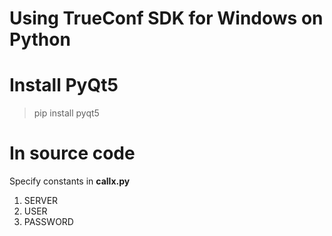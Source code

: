 # Using TrueConf SDK for Windows on Python

# Install PyQt5
> pip install pyqt5

# In source code

Specify constants in **callx.py**
1. SERVER
1. USER
1. PASSWORD
